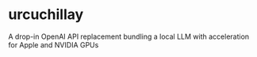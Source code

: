 # urcuchillay
A drop-in OpenAI API replacement bundling a local LLM with acceleration for Apple and NVIDIA GPUs
